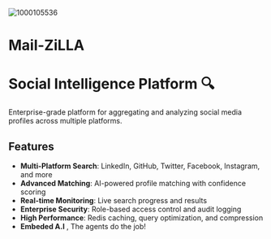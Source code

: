 ![1000105536](https://github.com/user-attachments/assets/f2834b9c-04e6-4826-9470-49e8134db145)

# Mail-ZiLLA
# Social Intelligence Platform 🔍

Enterprise-grade platform for aggregating and analyzing social media profiles across multiple platforms.

## Features

- **Multi-Platform Search**: LinkedIn, GitHub, Twitter, Facebook, Instagram, and more
- **Advanced Matching**: AI-powered profile matching with confidence scoring
- **Real-time Monitoring**: Live search progress and results
- **Enterprise Security**: Role-based access control and audit logging
- **High Performance**: Redis caching, query optimization, and compression
- **Embeded A.I** , The agents do the job!
